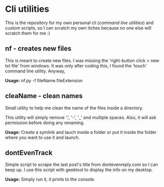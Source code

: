 # Cli utilities

This is the repository for my own personal cli (*command line utilities*) and custom scripts, so I can scratch my own itches because no one else will scratch them for me :)


## nf - creates new files

This is meant to create new files. I was missing the 'right-button click > new txt file' from windows. It was only after coding this, I found the 'touch' command line utility. Anyway,

**Usage:** nf.py -f fileName.fileExtension

## cleaName - clean names
Small utility to help me clean the name of the files inside a directory.

This utility will simply remove '.', '-', '_' and multiple
spaces. Also, it will ask permission before doing any renaming.

**Usage:** Create a symlink and lauch inside a folder or put it inside the folder where you want to use it and launch.

## dontEvenTrack
Simple script to scrape the last post's title from dontevenreply.com so I can keep up. I use this script with geektool to display the info on my desktop.

**Usage:** Simply run it, it prints to the console.



